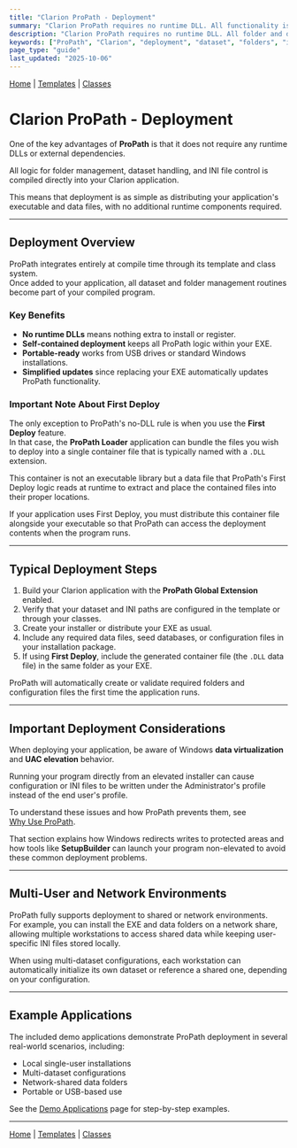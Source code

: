 ```yaml
---
title: "Clarion ProPath - Deployment"
summary: "Clarion ProPath requires no runtime DLL. All functionality is compiled directly into your application for simple, self-contained deployment."
description: "Clarion ProPath requires no runtime DLL. All folder and dataset management features are built directly into your Clarion application, simplifying deployment and eliminating external dependencies."
keywords: ["ProPath", "Clarion", "deployment", "dataset", "folders", "installation", "distribution"]
page_type: "guide"
last_updated: "2025-10-06"
---
```


[Home](index.md) | [Templates](templates/index.md) | [Classes](classes/index.md)

# Clarion ProPath - Deployment

One of the key advantages of **ProPath** is that it does not require any runtime DLLs or external dependencies.  

All logic for folder management, dataset handling, and INI file control is compiled directly into your Clarion application.

This means that deployment is as simple as distributing your application's executable and data files, with no additional runtime components required.

---

## Deployment Overview

ProPath integrates entirely at compile time through its template and class system.  
Once added to your application, all dataset and folder management routines become part of your compiled program.

### Key Benefits

- **No runtime DLLs** means nothing extra to install or register.  
- **Self-contained deployment** keeps all ProPath logic within your EXE.  
- **Portable-ready** works from USB drives or standard Windows installations.  
- **Simplified updates** since replacing your EXE automatically updates ProPath functionality.  

### Important Note About First Deploy

The only exception to ProPath's no-DLL rule is when you use the **First Deploy** feature.  
In that case, the **ProPath Loader** application can bundle the files you wish to deploy into a single container file that is typically named with a `.DLL` extension.  

This container is not an executable library but a data file that ProPath's First Deploy logic reads at runtime to extract and place the contained files into their proper locations.  

If your application uses First Deploy, you must distribute this container file alongside your executable so that ProPath can access the deployment contents when the program runs.

---

## Typical Deployment Steps

1. Build your Clarion application with the **ProPath Global Extension** enabled.  
2. Verify that your dataset and INI paths are configured in the template or through your classes.  
3. Create your installer or distribute your EXE as usual.  
4. Include any required data files, seed databases, or configuration files in your installation package.  
5. If using **First Deploy**, include the generated container file (the `.DLL` data file) in the same folder as your EXE.  

ProPath will automatically create or validate required folders and configuration files the first time the application runs.

---

## Important Deployment Considerations

When deploying your application, be aware of Windows **data virtualization** and **UAC elevation** behavior.  

Running your program directly from an elevated installer can cause configuration or INI files to be written under the Administrator's profile instead of the end user's profile.

To understand these issues and how ProPath prevents them, see  
[Why Use ProPath](concepts/why-use-propath.md).  

That section explains how Windows redirects writes to protected areas and how tools like **SetupBuilder** can launch your program non-elevated to avoid these common deployment problems.

---

## Multi-User and Network Environments

ProPath fully supports deployment to shared or network environments.  
For example, you can install the EXE and data folders on a network share, allowing multiple workstations to access shared data while keeping user-specific INI files stored locally.

When using multi-dataset configurations, each workstation can automatically initialize its own dataset or reference a shared one, depending on your configuration.

---

## Example Applications

The included demo applications demonstrate ProPath deployment in several real-world scenarios, including:

- Local single-user installations  
- Multi-dataset configurations  
- Network-shared data folders  
- Portable or USB-based use  

See the [Demo Applications](Demos/index.md) page for step-by-step examples.

---

[Home](index.md) | [Templates](templates/index.md) | [Classes](classes/index.md)
